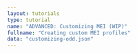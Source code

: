 ```yaml
---
layout: tutorials
type: tutorial
name: "ADVANCED: Customizing MEI (WIP)"
fullname: "Creating custom MEI profiles"
data: "customizing-odd.json"
---
```

